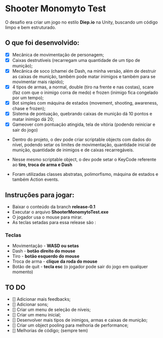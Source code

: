# Shooter Monomyto Test

O desafio era criar um jogo no estilo **Diep.io** na Unity, buscando um código limpo e bem estruturado.

## **O que foi desenvolvido:**
- [x] Mecânica de movimentação de personagem;
- [x] Caixas destrutíveis (recarregam uma quantidade de um tipo de munição);
- [x] Mecânica de soco (chamei de Dash, na minha versão, além de destruir as caixas de munição, também pode matar inimigos e também para se movimentar mais rápido);
- [x] 4 tipos de armas, a normal, double (tiro na frente e nas costas), scare (faz com que o inimigo corra de medo) e frozen (inimigo fica congelado por um tempo);
- [x] Bot simples com máquina de estados (movement, shooting, awareness, chase e frozen);
- [x] Sistema de pontuação, quebrando caixas de munição dá 10 pontos e matar inimigo dá 20;
- [x] Gameover com pontuação atingida, tela de vitória (podendo reiniciar e sair do jogo)

- Dentro do projeto, o dev pode criar scriptable objects com dados do nível, podendo setar os limites de movimentação, quantidade inicial de munição, quantidade de inimigos e de caixas recarregáveis.
- Nesse mesmo scriptable object, o dev pode setar o KeyCode referente ao **tiro, troca de arma e Dash**

- Foram utilizadas classes abstratas, polimorfismo, máquina de estados e também Action events.

## **Instruções para jogar:**
- Baixar o conteúdo da branch **release-0.1**
- Executar o arquivo **ShooterMonomytoTest.exe**
- O jogador usa o mouse para mirar.
- As teclas setadas para essa release são :

### **Teclas**
- Movimentação - **WASD ou setas**
- Dash - **botão direito do mouse**
- Tiro - **botão esquerdo do mouse**
- Troca de arma - **clique da roda do mouse**
- Botão de quit - **tecla esc** (o jogador pode sair do jogo em qualquer momento) 

## TO DO 
- [] Adicionar mais feedbacks;
- [] Adicionar sons;
- [] Criar um menu de seleção de níveis;
- [] Criar um menu inicial;
- [] Desenvolver mais tipos de inimigos, armas e caixas de munição;
- [] Criar um object pooling para melhoria de performance;
- [] Melhorias de código; (sempre tem)



